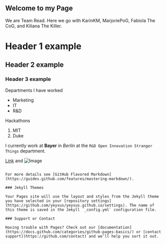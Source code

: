 ## Welcome to my Page

We are Team Read. Here we go with KarinKM, MarjoriePoG, Fabiola The CoG, and Kiliana The Killer.

# Header 1 example
## Header 2 example 
### Header 3 example

Departments I have worked
- Marketing
- IT
- R&D

Hackathons
1. MIT
2. Duke

I currently work at **Bayer** in _Berlin_ at the `R&D Open Innovation Stranger Things` department.

[Link](url) and ![Image](src)
```

For more details see [GitHub Flavored Markdown](https://guides.github.com/features/mastering-markdown/).

### Jekyll Themes

Your Pages site will use the layout and styles from the Jekyll theme you have selected in your [repository settings](https://github.com/yeysus/yeysus.github.io/settings). The name of this theme is saved in the Jekyll `_config.yml` configuration file.

### Support or Contact

Having trouble with Pages? Check out our [documentation](https://docs.github.com/categories/github-pages-basics/) or [contact support](https://github.com/contact) and we’ll help you sort it out.
